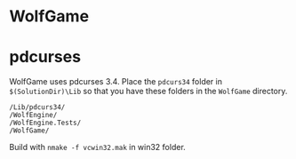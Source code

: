 # WolfGame

# pdcurses
WolfGame uses pdcurses 3.4.
Place the `pdcurs34` folder in `$(SolutionDir)\Lib` so that 
you have these folders in the `WolfGame` directory.
```
/Lib/pdcurs34/
/WolfEngine/
/WolfEngine.Tests/
/WolfGame/
```
Build with `nmake -f vcwin32.mak` in win32 folder.